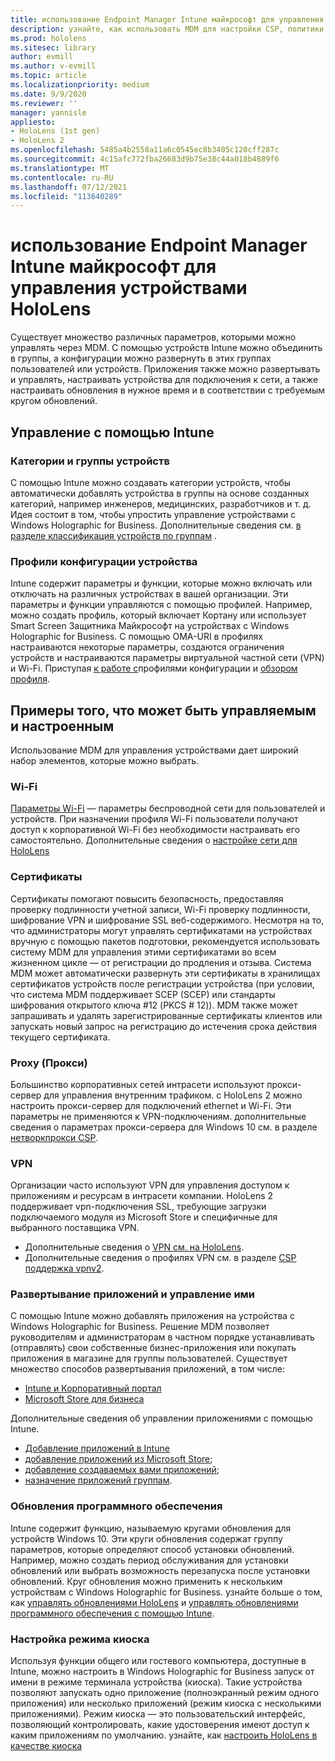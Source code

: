 ```yaml
---
title: использование Endpoint Manager Intune майкрософт для управления устройствами HoloLens
description: узнайте, как использовать MDM для настройки CSP, политики и управления HoloLens устройствами смешанной реальности в масштабе с помощью Intune.
ms.prod: hololens
ms.sitesec: library
author: evmill
ms.author: v-evmill
ms.topic: article
ms.localizationpriority: medium
ms.date: 9/9/2020
ms.reviewer: ''
manager: yannisle
appliesto:
- HoloLens (1st gen)
- HoloLens 2
ms.openlocfilehash: 5485a4b2558a11a6c0545ec8b3405c120cff287c
ms.sourcegitcommit: 4c15afc772fba26683d9b75e38c44a018b4889f6
ms.translationtype: MT
ms.contentlocale: ru-RU
ms.lasthandoff: 07/12/2021
ms.locfileid: "113640289"
---
```

# <a name="using-microsofts-endpoint-manager-intune-to-manage-hololens-devices"></a>использование Endpoint Manager Intune майкрософт для управления устройствами HoloLens

Существует множество различных параметров, которыми можно управлять через MDM. С помощью устройств Intune можно объединить в группы, а конфигурации можно развернуть в этих группах пользователей или устройств. Приложения также можно развертывать и управлять, настраивать устройства для подключения к сети, а также настраивать обновления в нужное время и в соответствии с требуемым кругом обновлений. 

## <a name="how-to-manage-via-intune"></a>Управление с помощью Intune

### <a name="device-categories-and-groups"></a>Категории и группы устройств
С помощью Intune можно создавать категории устройств, чтобы автоматически добавлять устройства в группы на основе созданных категорий, например инженеров, медицинских, разработчиков и т. д. Идея состоит в том, чтобы упростить управление устройствами с Windows Holographic for Business.
Дополнительные сведения см. [в разделе классификация устройств по группам](/mem/intune/enrollment/device-group-mapping) .

### <a name="device-configuration-profiles"></a>Профили конфигурации устройства
Intune содержит параметры и функции, которые можно включать или отключать на различных устройствах в вашей организации. Эти параметры и функции управляются с помощью профилей. Например, можно создать профиль, который включает Кортану или использует Smart Screen Защитника Майкрософт на устройствах с Windows Holographic for Business.
C помощью OMA-URI в профилях настраиваются некоторые параметры, создаются ограничения устройств и настраиваются параметры виртуальной частной сети (VPN) и Wi-Fi.
Приступая [к работе с](/mem/intune/configuration/device-profiles)профилями конфигурации и [обзором профиля](/mem/intune/configuration/device-profile-create).

## <a name="examples-of-what-can-be-managed-and-configured"></a>Примеры того, что может быть управляемым и настроенным

Использование MDM для управления устройствами дает широкий набор элементов, которые можно выбрать. 

### <a name="wi-fi"></a>Wi-Fi
[Параметры Wi-Fi](/mem/intune/configuration/wi-fi-settings-configure) — параметры беспроводной сети для пользователей и устройств. При назначении профиля Wi-Fi пользователи получают доступ к корпоративной Wi-Fi без необходимости настраивать его самостоятельно.
Дополнительные сведения о [настройке сети для HoloLens](hololens-commercial-infrastructure.md)

### <a name="certificates"></a>Сертификаты
Сертификаты помогают повысить безопасность, предоставляя проверку подлинности учетной записи, Wi-Fi проверку подлинности, шифрование VPN и шифрование SSL веб-содержимого. Несмотря на то, что администраторы могут управлять сертификатами на устройствах вручную с помощью пакетов подготовки, рекомендуется использовать систему MDM для управления этими сертификатами во всем жизненном цикле — от регистрации до продления и отзыва. Система MDM может автоматически развернуть эти сертификаты в хранилищах сертификатов устройств после регистрации устройства (при условии, что система MDM поддерживает SCEP (SCEP) или стандарты шифрования открытого ключа #12 (PKCS # 12)). MDM также может запрашивать и удалять зарегистрированные сертификаты клиентов или запускать новый запрос на регистрацию до истечения срока действия текущего сертификата. 

### <a name="proxy"></a>Proxy (Прокси)
Большинство корпоративных сетей интрасети используют прокси-сервер для управления внутренним трафиком. с HoloLens 2 можно настроить прокси-сервер для подключений ethernet и Wi-Fi. Эти параметры не применяются к VPN-подключениям. дополнительные сведения о параметрах прокси-сервера для Windows 10 см. в разделе [нетворкпрокси CSP](/windows/client-management/mdm/networkproxy-csp).

### <a name="vpn"></a>VPN
Организации часто используют VPN для управления доступом к приложениям и ресурсам в интрасети компании. HoloLens 2 поддерживает vpn-подключения SSL, требующие загрузки подключаемого модуля из Microsoft Store и специфичные для выбранного поставщика VPN. 
- Дополнительные сведения о [VPN см. на HoloLens](hololens-network.md#vpn).
- Дополнительные сведения о профилях VPN см. в разделе [CSP поддержка vpnv2](/windows/client-management/mdm/vpnv2-csp).

### <a name="deploy-and-manage-apps"></a>Развертывание приложений и управление ими
С помощью Intune можно добавлять приложения на устройства с Windows Holographic for Business. Решение MDM позволяет руководителям и администраторам в частном порядке устанавливать (отправлять) свои собственные бизнес-приложения или покупать приложения в магазине для группы пользователей. Существует множество способов развертывания приложений, в том числе:
-   [Intune и Корпоративный портал]( app-deploy-intune.md)
-   [Microsoft Store для бизнеса]( app-deploy-store-business.md)

Дополнительные сведения об управлении приложениями с помощью Intune.
-   [Добавление приложений в Intune](/mem/intune/apps/apps-add)
-   [добавление приложений из Microsoft Store](/mem/intune/apps/store-apps-windows);
-   [добавление создаваемых вами приложений](/mem/intune/apps/lob-apps-windows);
- [назначение приложений группам](/mem/intune/apps/apps-deploy).

### <a name="software-updates"></a>Обновления программного обеспечения
Intune содержит функцию, называемую кругами обновления для устройств Windows 10. Эти круги обновления содержат группу параметров, которые определяют способ установки обновлений. Например, можно создать период обслуживания для установки обновлений или выбрать возможность перезапуска после установки обновлений. Круг обновления можно применить к нескольким устройствам с Windows Holographic for Business.
узнайте больше о том, как [управлять обновлениями HoloLens](hololens-updates.md) и [управлять обновлениями программного обеспечения с помощью Intune](/mem/intune/protect/windows-update-for-business-configure).

### <a name="configure-kiosk-mode"></a>Настройка режима киоска
Используя функции общего или гостевого компьютера, доступные в Intune, можно настроить в Windows Holographic for Business запуск от имени в режиме терминала устройства (киоска). Такие устройства позволяют запускать одно приложение (полноэкранный режим одного приложения) или несколько приложений (режим киоска с несколькими приложениями). Режим киоска — это пользовательский интерфейс, позволяющий контролировать, какие удостоверения имеют доступ к каким приложениям по умолчанию.
узнайте, как [настроить HoloLens в качестве киоска]( hololens-kiosk.md)

